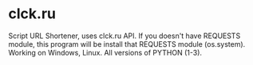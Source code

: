 # clck.ru
Script URL Shortener, uses clck.ru API. 
If you doesn't have REQUESTS module, this program will be install that REQUESTS module (os.system). Working on Windows, Linux. All versions of PYTHON (1-3). 
